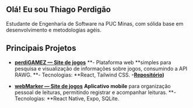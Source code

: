 ## Olá! Eu sou Thiago Perdigão

Estudante de Engenharia de Software na PUC Minas, com sólida base em desenvolvimento e metodologias agéis.

## Principais Projetos

* **[perdiGAMEZ — Site de jogos](https://icei.pucminas.br/latosensu/](https://perdigame.vercel.app/))**
**- Plataforma web **simples para pesquisa e visualização de informações sobre jogos, consumindo a API RAWG.
**- Tecnologias: **React, Tailwind CSS.
**-[Repositório](https://github.com/ThiagoPerdigao/perdigamez))**
  
* **[webMarker — Site de jogos](https://github.com/ThiagoPerdigao/webmarkermobile)**
**Aplicativo mobile** para organização pessoal de leituras, permitindo registrar e acompanhar leituras.
**- Tecnologias: **React Native, Expo, SQLite.


 
<!--


**ThiagoPerdigao/ThiagoPerdigao** is a ✨ _special_ ✨ repository because its `README.md` (this file) appears on your GitHub profile.

Here are some ideas to get you started:

- 🔭 I’m currently working on ...
- 🌱 I’m currently learning ...
- 👯 I’m looking to collaborate on ...
- 🤔 I’m looking for help with ...
- 💬 Ask me about ...
- 📫 How to reach me: ...
- 😄 Pronouns: ...
- ⚡ Fun fact: ...
-->
